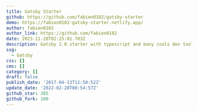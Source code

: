 ```yaml
---
title: Gatsby Starter
github: https://github.com/fabien0102/gatsby-starter
demo: https://fabien0102-gatsby-starter.netlify.app/
author: fabien0102
author_link: https://github.com/fabien0102
date: 2023-11-28T02:25:01.703Z
description: Gatsby 2.0 starter with typescript and many cools dev tools
ssg:
  - Gatsby
css: []
cms: []
category: []
draft: false
publish_date: '2017-04-13T12:50:52Z'
update_date: '2022-02-28T08:54:57Z'
github_star: 385
github_fork: 100
---
```

